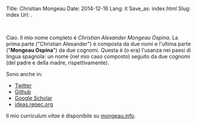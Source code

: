 Title: Christian Mongeau
Date: 2014-12-16
Lang: it
Save_as: index.html
Slug: index
Url: .

<br />

Ciao. Il mio nome completo è *Christian Alexander Mongeau Ospina*. La prima
parte ("Christian Alexander") è composta da due nomi e l'ultima parte
("**Mongeau Ospina**") da due cognomi. Questa è (o era) l'usanza nei paesi di
lingua spagnola: un nome (nel mio caso composto) seguito da due cognomi (del
padre e della madre, rispettivamente).

Sono anche in:

* [Twitter][]
* [Github][]
* [Google Scholar][]
* [ideas.repec.org][]

Il mio *curriculum vitae* è disponibile su [mongeau.info][].

<!-- LINKS -->

[Twitter]: https://twitter.com/chrMongeau
[Github]: https://github.com/chrMongeau
[Google Scholar]: https://scholar.google.com/citations?user=sLY2npkAAAAJ&hl=en
[ideas.repec.org]: https://ideas.repec.org/f/pmo915.html
[mongeau.info]: http://mongeau.info/

